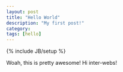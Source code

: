 ```yaml
---
layout: post
title: "Hello World"
description: "My first post!"
category: 
tags: [hello]
---
```

{% include JB/setup %}

Woah, this is pretty awesome!
Hi inter-webs! 

